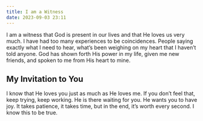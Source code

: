 ```yaml
---
title: I am a Witness
date: 2023-09-03 23:11
---
```


I am a witness that God is present in our lives and that He loves us very much. I have had too many experiences to be coincidences. People saying exactly what I need to hear, what’s been weighing on my heart that I haven’t told anyone. God has shown forth His power in my life, given me new friends, and spoken to me from His heart to mine.

## My Invitation to You
I know that He loves you just as much as He loves me. If you don’t feel that, keep trying, keep working. He is there waiting for you. He wants you to have joy. It takes patience, it takes time, but in the end, it’s worth every second. I know this to be true.
